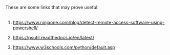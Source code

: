 These are some links that may prove useful:
<br>
<br>

1. https://www.ninjaone.com/blog/detect-remote-access-software-using-powershell/

2. https://psutil.readthedocs.io/en/latest/

3. https://www.w3schools.com/python/default.asp